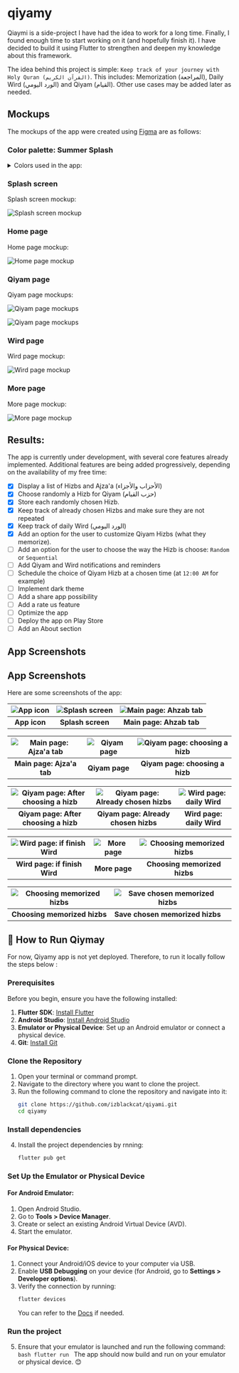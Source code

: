 # qiyamy

Qiaymi is a side-project I have had the idea to work for a long time. Finally, I found enough time to start working on it (and hopefully finish it). I have decided to build it using Flutter to strengthen and deepen my knowledge about this framework.

The idea behind this project is simple: `Keep track of your journey with Holy Quran (القرآن الكريم)`. This includes: Memorization (المراجعة), Daily Wird (الورد اليومي) and Qiyam (القيام). Other use cases may be added later as needed.

## Mockups

The mockups of the app were created using [Figma](https://www.figma.com/) are as follows:

### Color palette: Summer Splash

<details>
<summary>Colors used in the app:</summary>

- Navy Blue `#05445e`
- Blue Grotto `#189ab4`
- Blue Green `#75e6da`
- Baby Blue `#d4f1f4`

![Color palette](https://github.com/izblackcat/qiyami/blob/main/mockups/colorpalette.png?raw=true)

From [Canva Color Palettes](https://www.canva.com/colors/color-palettes/summer-splash/) :blue_heart:

</details>

### Splash screen

Splash screen mockup:

![Splash screen mockup](https://github.com/izblackcat/qiyami/blob/main/mockups/splashscreen.png?raw=true)

### Home page

Home page mockup:

![Home page mockup](https://github.com/izblackcat/qiyami/blob/main/mockups/homepage.png?raw=true)

### Qiyam page

Qiyam page mockups:

![Qiyam page mockups](https://github.com/izblackcat/qiyami/blob/main/mockups/qiyampage.png?raw=true)

![Qiyam page mockups](https://github.com/izblackcat/qiyami/blob/main/mockups/qiyampage2.png?raw=true)

### Wird page

Wird page mockup:

![Wird page mockup](https://github.com/izblackcat/qiyami/blob/main/mockups/wirdpage.png?raw=true)

### More page

More page mockup:

![More page mockup](https://github.com/izblackcat/qiyami/blob/main/mockups/morepage.png?raw=true)

## Results:

The app is currently under development, with several core features already implemented. Additional features are being added progressively, depending on the availability of my free time:

- [x] Display a list of Hizbs and Ajza'a (الأحزاب والأجزاء)
- [x] Choose randomly a Hizb for Qiyam (حزب القيام)
- [x] Store each randomly chosen Hizb.
- [x] Keep track of already chosen Hizbs and make sure they are not repeated
- [x] Keep track of daily Wird (الورد اليومي)
- [x] Add an option for the user to customize Qiyam Hizbs (what they memorize).
- [ ] Add an option for the user to choose the way the Hizb is choose: `Random` or `Sequential`
- [ ] Add Qiyam and Wird notifications and reminders
- [ ] Schedule the choice of Qiyam Hizb at a chosen time (at `12:00 AM` for example)
- [ ] Implement dark theme
- [ ] Add a share app possibility
- [ ] Add a rate us feature
- [ ] Optimize the app
- [ ] Deploy the app on Play Store
- [ ] Add an About section

## App Screenshots

## App Screenshots

Here are some screenshots of the app:

| ![App icon](screenshots/app_icon.jpg) | ![Splash screen](screenshots/splash_screen.jpg) | ![Main page: Ahzab tab](screenshots/main_page:ahzab_tab.jpg) |
| :-----------------------------------: | :---------------------------------------------: | :----------------------------------------------------------: |
|             **App icon**              |                **Splash screen**                |                   **Main page: Ahzab tab**                   |

| ![Main page: Ajza'a tab](screenshots/main_page:ajzaa_tab.jpg) | ![Qiyam page](screenshots/qiyam_page.jpg) | ![Qiyam page: choosing a hizb](screenshots/qiyam_page_choosing.jpg) |
| :-----------------------------------------------------------: | :---------------------------------------: | :-----------------------------------------------------------------: |
|                   **Main page: Ajza'a tab**                   |              **Qiyam page**               |                   **Qiyam page: choosing a hizb**                   |

| ![Qiyam page: After choosing a hizb](screenshots/qiyam_page_after_choose.jpg) | ![Qiyam page: Already chosen hizbs](screenshots/qiyam_page_already_choosen.jpg) | ![Wird page: daily Wird](screenshots/wird_page.jpg) |
| :---------------------------------------------------------------------------: | :-----------------------------------------------------------------------------: | :-------------------------------------------------: |
|                     **Qiyam page: After choosing a hizb**                     |                      **Qiyam page: Already chosen hizbs**                       |              **Wird page: daily Wird**              |

| ![Wird page: if finish Wird](screenshots/finish_wird.jpg) | ![More page](screenshots/more_page.jpg) | ![Choosing memorized hizbs](screenshots/choose_memorized_hizbs.jpg) |
| :-------------------------------------------------------: | :-------------------------------------: | :-----------------------------------------------------------------: |
|               **Wird page: if finish Wird**               |              **More page**              |                    **Choosing memorized hizbs**                     |

| ![Choosing memorized hizbs](screenshots/choose_memorized_hizbs_1.jpg) | ![Save chosen memorized hizbs](screenshots/choose_memorized_hizbs_save.jpg) |     |
| :-------------------------------------------------------------------: | :-------------------------------------------------------------------------: | :-: |
|                     **Choosing memorized hizbs**                      |                       **Save chosen memorized hizbs**                       |     |

## 🚀 How to Run Qiymay

For now, Qiyamy app is not yet deployed. Therefore, to run it locally follow the steps below :

### Prerequisites

Before you begin, ensure you have the following installed:

1. **Flutter SDK**: [Install Flutter](https://flutter.dev/docs/get-started/install)
2. **Android Studio**: [Install Android Studio](https://developer.android.com/studio)
3. **Emulator or Physical Device**: Set up an Android emulator or connect a physical device.
4. **Git**: [Install Git](https://git-scm.com/downloads)

### Clone the Repository

1. Open your terminal or command prompt.
2. Navigate to the directory where you want to clone the project.
3. Run the following command to clone the repository and navigate into it:
   ```bash
   git clone https://github.com/izblackcat/qiyami.git
   cd qiyamy
   ```

### Install dependencies

4. Install the project dependencies by rnning:
   ```bash
   flutter pub get
   ```

### Set Up the Emulator or Physical Device

#### For Android Emulator:

1. Open Android Studio.
2. Go to **Tools > Device Manager**.
3. Create or select an existing Android Virtual Device (AVD).
4. Start the emulator.

#### For Physical Device:

1. Connect your Android/iOS device to your computer via USB.
2. Enable **USB Debugging** on your device (for Android, go to **Settings > Developer options**).
3. Verify the connection by running:
   ```bash
   flutter devices
   ```
   You can refer to the [Docs](https://docs.flutter.dev/platform-integration/android/install-android/install-android-from-windows) if needed.

### Run the project

5. Ensure that your emulator is launched and run the following command:
   `bash
flutter run
`
   The app should now build and run on your emulator or physical device. :blush:
